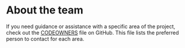 # About the team

If you need guidance or assistance with a specific area of the project, check out the [CODEOWNERS][CODEOWNERS] file on GitHub.
This file lists the preferred person to contact for each area.

[CODEOWNERS]: https://github.com/web-infra-dev/rspack/blob/main/.github/CODEOWNERS
